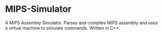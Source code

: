 # MIPS-Simulator
A MIPS Assembly Simulator. Parses and compiles MIPS assembly and uses a virtual machine to simulate commands. Written in C++.
